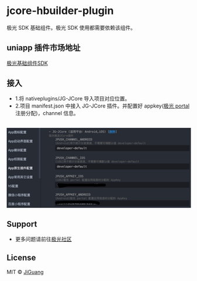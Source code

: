 # jcore-hbuilder-plugin

极光 SDK 基础组件。极光 SDK 使用都需要依赖该组件。

## uniapp 插件市场地址
[极光基础组件SDK](https://ext.dcloud.net.cn/plugin?id=4028)

## 接入
- 1.将 nativeplugins/JG-JCore 导入项目对应位置。
- 2.项目 manifest.json 中接入 JG-JCore 插件。并配置好 appkey([极光 portal]() 注册分配)，channel 信息。

<p align="center">
    <a target="_blank">
        <img src="doc/conf.png" alt="config" width=600/>
    </a>
</p>

## Support
- 更多问题请前往[极光社区](http://community.jiguang.cn/)

## License

MIT © [JiGuang](/license)

